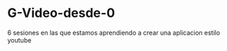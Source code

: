 G-Video-desde-0
===============

6 sesiones en las que estamos aprendiendo a crear una aplicacion estilo youtube